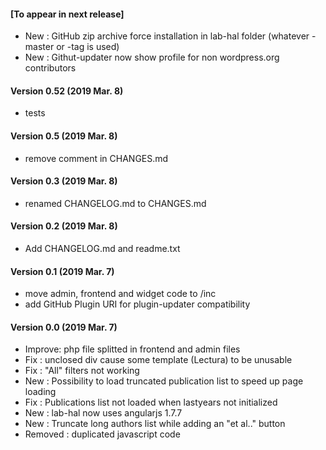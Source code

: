 #### [To appear in next release]

* New : GitHub zip archive force installation in lab-hal folder (whatever -master or -tag is used)
* New : Githut-updater now show profile for non wordpress.org contributors

#### Version 0.52 (2019 Mar. 8)
* tests

#### Version 0.5 (2019 Mar. 8)
* remove comment in CHANGES.md

#### Version 0.3 (2019 Mar. 8)

* renamed CHANGELOG.md to CHANGES.md

#### Version 0.2 (2019 Mar. 8)

* Add CHANGELOG.md and readme.txt

#### Version 0.1 (2019 Mar. 7)

* move admin, frontend and widget code to /inc
* add GitHub Plugin URI for plugin-updater compatibility

#### Version 0.0 (2019 Mar. 7)

* Improve: php file splitted in frontend and admin files 
* Fix : unclosed div cause some template (Lectura) to be unusable 
* Fix : "All" filters not working
* New : Possibility to load truncated publication list to speed up page loading
* Fix : Publications list not loaded when lastyears not initialized
* New : lab-hal now uses angularjs 1.7.7
* New : Truncate long authors list while adding an "et al.." button
* Removed : duplicated javascript code
